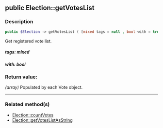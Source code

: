## public Election::getVotesList

### Description    

```php
public $Election -> getVotesList ( [mixed tags = null , bool with = true] ) : array
```

Get registered vote list.
    

##### **tags:** *mixed*   
    


##### **with:** *bool*   
    


### Return value:   

*(array)* Populated by each Vote object.


---------------------------------------

### Related method(s)      

* [Election::countVotes](../Election%20Class/public%20Election--countVotes.md)    
* [Election::getVotesListAsString](../Election%20Class/public%20Election--getVotesListAsString.md)    
